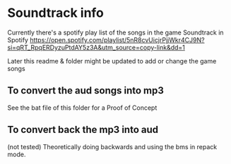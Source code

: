 # Soundtrack info

Currently there's a spotify play list of the songs in the game
Soundtrack in Spotify
https://open.spotify.com/playlist/5nR8cvUicjrPjjWkr4CJ9N?si=qRT_RpqERDyzuPtdAY5z3A&utm_source=copy-link&dd=1

Later this readme & folder might be updated to add or change the game songs

## To convert the aud songs into mp3

See the bat file of this folder for a Proof of Concept

## To convert back the mp3 into aud

(not tested) Theoretically doing backwards and using the bms in repack mode.
